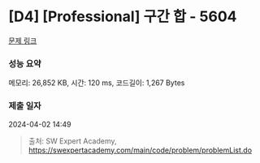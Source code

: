 # [D4] [Professional] 구간 합 - 5604 

[문제 링크](https://swexpertacademy.com/main/code/problem/problemDetail.do?contestProbId=AWXGGNB6cnEDFAUo) 

### 성능 요약

메모리: 26,852 KB, 시간: 120 ms, 코드길이: 1,267 Bytes

### 제출 일자

2024-04-02 14:49



> 출처: SW Expert Academy, https://swexpertacademy.com/main/code/problem/problemList.do